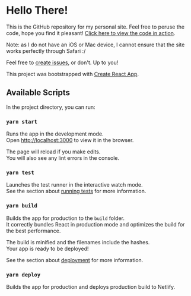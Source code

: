 # Hello There!

This is the GitHub repository for my personal site.  Feel free to peruse the code, hope you find it pleasant!  [Click here to view the code in action](https://rayyankarim.xyz).

Note: as I do not have an iOS or Mac device, I cannot ensure that the site works perfectly through Safari :/

Feel free to [create issues](https://github.com/rkarim0598/rkarim0598.github.io/issues), or don't.  Up to you!

This project was bootstrapped with [Create React App](https://github.com/facebook/create-react-app).

## Available Scripts

In the project directory, you can run:

### `yarn start`

Runs the app in the development mode.<br />
Open [http://localhost:3000](http://localhost:3000) to view it in the browser.

The page will reload if you make edits.<br />
You will also see any lint errors in the console.

### `yarn test`

Launches the test runner in the interactive watch mode.<br />
See the section about [running tests](https://facebook.github.io/create-react-app/docs/running-tests) for more information.

### `yarn build`

Builds the app for production to the `build` folder.<br />
It correctly bundles React in production mode and optimizes the build for the best performance.

The build is minified and the filenames include the hashes.<br />
Your app is ready to be deployed!

See the section about [deployment](https://facebook.github.io/create-react-app/docs/deployment) for more information.

### `yarn deploy`

Builds the app for production and deploys production build to Netlify.